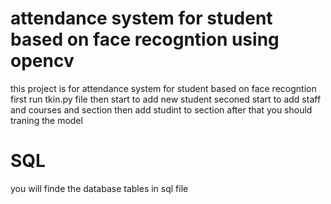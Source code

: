 # attendance system for student based on face recogntion  using opencv
this project is for attendance system for student based on face recogntion 
first run tkin.py file then start to add new student
seconed start to add staff and courses and section then add studint to section
after that you should traning the model


# SQL
you will finde the database tables in sql file
